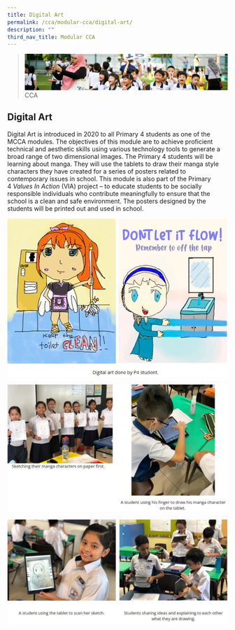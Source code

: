 ```yaml
---
title: Digital Art
permalink: /cca/modular-cca/digital-art/
description: ""
third_nav_title: Modular CCA
---
```

>![](/images/CCA/CCA_02.jpg)
>CCA

## Digital Art

Digital Art is introduced in 2020 to all Primary 4 students as one of the MCCA modules. The objectives of this module are to achieve proficient technical and aesthetic skills using various technology tools to generate a broad range of two dimensional images. The Primary 4 students will be learning about manga. They will use the tablets to draw their manga style characters they have created for a series of posters related to contemporary issues in school. This module is also part of the Primary 4 _Values In Action_ (VIA) project – to educate students to be socially responsible individuals who contribute meaningfully to ensure that the school is a clean and safe environment. The posters designed by the students will be printed out and used in school.

![](/images/CCA/Digital%20Art%201.jpg)

![](/images/CCA/Digital%20Art%202.jpg)

![](/images/CCA/Digital%20Art%203.jpg)
